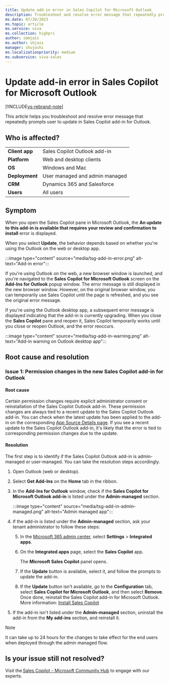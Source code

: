```yaml
---
title: Update add-in error in Sales Copilot for Microsoft Outlook
description: Troubleshoot and resolve error message that repeatedly prompts user to update in Sales Copilot add-in for Outlook.
ms.date: 07/20/2023
ms.topic: article
ms.service: viva
ms.collection: highpri
author: sbmjais
ms.author: shjais
manager: shujoshi
ms.localizationpriority: medium
ms.subservice: viva-sales
---
```


# Update add-in error in Sales Copilot for Microsoft Outlook

[!INCLUDE[vs-rebrand-note](includes/vs-rebrand-note.md)]

This article helps you troubleshoot and resolve error message that repeatedly prompts user to update in Sales Copilot add-in for Outlook.

## Who is affected?

|  |  |
|---------|---------|
|**Client app**     |  Sales Copilot Outlook add-in        |
|**Platform**     | Web and desktop clients         |
|**OS**     | Windows and Mac         |
|**Deployment**     | User managed and admin managed       |
|**CRM**     | Dynamics 365 and Salesforce        |
|**Users**     | All users   |

## Symptom

When you open the Sales Copilot pane in Microsoft Outlook, the **An update to this add-in is available that requires your review and confirmation to install** error is displayed.

When you select **Update**, the behavior depends based on whether you're using the Outlook on the web or desktop app.

:::image type="content" source="media/tsg-add-in-error.png" alt-text="Add-in error":::

If you're using Outlook on the web, a new browser window is launched, and you're navigated to the **Sales Copilot for Microsoft Outlook** screen on the **Add-Ins for Outlook** popup window. The error message is still displayed in the new browser window. However, on the original browser window, you can temporarily use Sales Copilot until the page is refreshed, and you see the original error message.

If you're using the Outlook desktop app, a subsequent error message is displayed indicating that the add-in is currently upgrading. When you close the **Sales Copilot** pane and reopen it, Sales Copilot temporarily works until you close or reopen Outlook, and the error reoccurs.

:::image type="content" source="media/tsg-add-in-warning.png" alt-text="Add-in warning on Outlook desktop app":::

## Root cause and resolution

### Issue 1: Permission changes in the new Sales Copilot add-in for Outlook

#### Root cause

Certain permission changes require explicit administrator consent or reinstallation of the Sales Copilot Outlook add-in. These permission changes are always tied to a recent update to the Sales Copilot Outlook add-in. You can check when the latest update has been applied to the add-in on the corresponding [App Source Details page](https://appsource.microsoft.com/en-US/product/office/WA200003979?tab=DetailsAndSupport). If you see a recent update to the Sales Copilot Outlook add-in, it's likely that the error is tied to corresponding permission changes due to the update.

#### Resolution

The first step is to identify if the Sales Copilot Outlook add-in is admin-managed or user-managed. You can take the resolution steps accordingly. 

1. Open Outlook (web or desktop).

2. Select **Get Add-Ins** on the **Home** tab in the ribbon.

3. In the **Add-Ins for Outlook** window, check if the **Sales Copilot for Microsoft Outlook add-in** is listed under the **Admin-managed** section.

    :::image type="content" source="media/tsg-add-in-admin-managed.png" alt-text="Admin managed app":::

4. If the add-in is listed under the **Admin-managed** section, ask your tenant administrator to follow these steps:

    5. In the [Microsoft 365 admin center](https://admin.microsoft.com/), select **Settings** > **Integrated apps**.

    6. On the **Integrated apps** page, select the **Sales Copilot** app.

        The **Microsoft Sales Copilot** panel opens. 

    1. If the **Update** button is available, select it, and follow the prompts to update the add-in.

    1. If the **Update** button isn't available, go to the **Configuration** tab, select **Sales Copilot for Microsoft Outlook**, and then select **Remove**. Once done, reinstall the Sales Copilot add-in for Microsoft Outlook. More information: [Install Sales Copilot](install-viva-sales.md)

1. If the add-in isn't listed under the **Admin-managed** section, uninstall the add-in from the **My add-ins** section, and reinstall it.

> [!NOTE]
> It can take up to 24 hours for the changes to take effect for the end users when deployed through the admin managed flow.

## Is your issue still not resolved?

Visit the [Sales Copilot - Microsoft Community Hub](https://techcommunity.microsoft.com/t5/viva-sales/bd-p/VivaSales) to engage with our experts.
